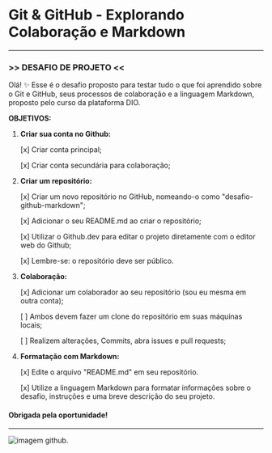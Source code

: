 # **Git & GitHub - Explorando Colaboração e Markdown**
--------------
### >> DESAFIO DE PROJETO <<


Olá! ✨ Esse é o desafio proposto para testar tudo o que foi aprendido sobre o Git e GitHub, seus processos de colaboração e a linguagem Markdown, proposto pelo curso da plataforma DIO.

**OBJETIVOS:**

1. **Criar sua conta no Github:**

   [x] Criar conta principal;
   
   [x] Criar conta secundária para colaboração;
   

3. **Criar um repositório:**

   [x] Criar um novo repositório no GitHub, nomeando-o como "desafio-github-markdown";
   
   [x] Adicionar o seu README.md ao criar o repositório;
   
   [x] Utilizar o Github.dev para editar o projeto diretamente com o editor web do Github;
   
   [x] Lembre-se: o repositório deve ser público.
   

5. **Colaboração:**

   [x] Adicionar um colaborador ao seu repositório (sou eu mesma em outra conta);

   [ ] Ambos devem fazer um clone do repositório em suas máquinas locais;

   [ ] Realizem alterações, Commits, abra issues e pull requests;
   

7. **Formatação com Markdown:**

   [x] Edite o arquivo "README.md" em seu repositório.

   [x] Utilize a linguagem Markdown para formatar informações sobre o desafio, instruções e uma breve descrição do seu projeto.
   

  #### **Obrigada pela oportunidade!**
   --------

   ![imagem github.](https://i.imgur.com/M9ioMu5.gif)

